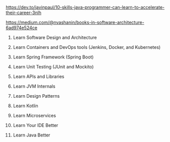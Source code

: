 https://dev.to/javinpaul/10-skills-java-programmer-can-learn-to-accelerate-their-career-3nlh

https://medium.com/@nvashanin/books-in-software-architecture-6ad974e524ce



1. Learn Software Design and Architecture

2. Learn Containers and DevOps tools (Jenkins, Docker, and Kubernetes)

3. Learn Spring Framework (Spring Boot)

4. Learn Unit Testing (JUnit and Mockito)

5. Learn APIs and Libraries

6. Learn JVM Internals

7. Learn Design Patterns

8. Learn Kotlin

9. Learn Microservices

10. Learn Your IDE Better

11. Learn Java Better






